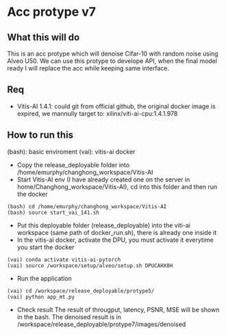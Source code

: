 # Acc protype v7
## What this will do
This is an acc protype which will denoise Cifar-10 with random noise using Alveo U50.
We can use this protype to develope API, when the final model ready I will replace the acc while keeping same interface.
## Req
- Vitis-AI 1.4.1: could git from official github, the original docker image is expired, we mannully target to: xilinx/viti-ai-cpu:1.4.1.978
## How to run this
(bash): basic enviroment
(vai): vitis-ai docker
- Copy the release_deployable folder into /home/emurphy/changhong_workspace/Vitis-AI
- Start Vitis-AI env (I have already created one on the server in home/Changhong_workspace/Vitis-AI), cd into this folder and then run the docker
```shell
(bash) cd /home/emurphy/changhong_workspace/Vitis-AI
(bash) source start_vai_141.sh
```
- Put this deployable folder (release_deployable) into the viti-ai workspace (same path of docker_run.sh), there is already one inside it
- In the vitis-ai docker, activate the DPU, you must activate it everytime you start the docker 
```shell
(vai) conda activate vitis-ai-pytorch
(vai) source /workspace/setup/alveo/setup.sh DPUCAHX8H
```
- Run the application
```shell
(vai) cd /workspace/release_deployable/protype5/
(vai) python app_mt.py
```

- Check result
The result of througput, latency, PSNR, MSE will be shown in the bash.
The denoised result is in /workspace/release_deployable/protype7/images/denoised
